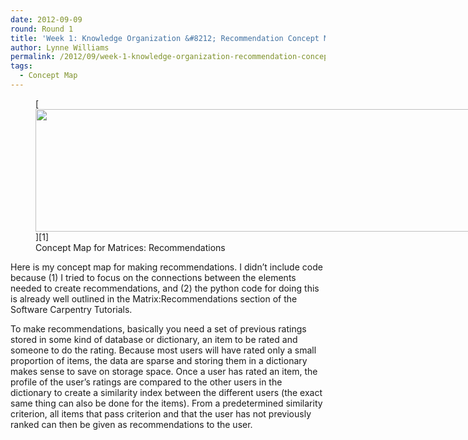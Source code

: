 ```yaml
---
date: 2012-09-09
round: Round 1
title: 'Week 1: Knowledge Organization &#8212; Recommendation Concept Map'
author: Lynne Williams
permalink: /2012/09/week-1-knowledge-organization-recommendation-concept-map/
tags:
  - Concept Map
---
```

<figure id="attachment_256" style="width: 707px;" class="wp-caption alignnone">[<img class="size-large wp-image-256" title="Recommendations_conceptmap" src="/software-carpentry-training-website/uploads/2012/09/Recommendations_conceptmap-1024x285.png" alt="" width="707" height="196" />][1]<figcaption class="wp-caption-text">Concept Map for Matrices: Recommendations</figcaption></figure> 
Here is my concept map for making recommendations. I didn&#8217;t include code because (1) I tried to focus on the connections between the elements needed to create recommendations, and (2) the python code for doing this is already well outlined in the Matrix:Recommendations section of the Software Carpentry Tutorials.

To make recommendations, basically you need a set of previous ratings stored in some kind of database or dictionary, an item to be rated and someone to do the rating. Because most users will have rated only a small proportion of items, the data are sparse and storing them in a dictionary makes sense to save on storage space. Once a user has rated an item, the profile of the user&#8217;s ratings are compared to the other users in the dictionary to create a similarity index between the different users (the exact same thing can also be done for the items). From a predetermined similarity criterion, all items that pass criterion and that the user has not previously ranked can then be given as recommendations to the user.

 [1]: /software-carpentry-training-website/uploads/2012/09/Recommendations_conceptmap.png

